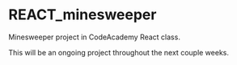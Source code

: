 # REACT_minesweeper
Minesweeper project in CodeAcademy React class.

This will be an ongoing project throughout the next couple weeks.
